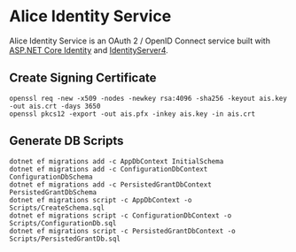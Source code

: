 # Alice Identity Service

Alice Identity Service is an OAuth 2 / OpenID Connect service built with
[ASP.NET Core Identity](https://docs.microsoft.com/en-us/aspnet/core/security/authentication/identity)
and [IdentityServer4](http://docs.identityserver.io/en/latest/index.html).

## Create Signing Certificate

    openssl req -new -x509 -nodes -newkey rsa:4096 -sha256 -keyout ais.key -out ais.crt -days 3650
    openssl pkcs12 -export -out ais.pfx -inkey ais.key -in ais.crt

## Generate DB Scripts

    dotnet ef migrations add -c AppDbContext InitialSchema
    dotnet ef migrations add -c ConfigurationDbContext ConfigurationDbSchema
    dotnet ef migrations add -c PersistedGrantDbContext PersistedGrantDbSchema
    dotnet ef migrations script -c AppDbContext -o Scripts/CreateSchema.sql
    dotnet ef migrations script -c ConfigurationDbContext -o Scripts/ConfigurationDb.sql
    dotnet ef migrations script -c PersistedGrantDbContext -o Scripts/PersistedGrantDb.sql